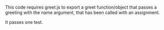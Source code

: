 This code requires greet.js to export a greet function/object that passes a greeting with the name argument, that has been called with an assignment.

It passes one test.
